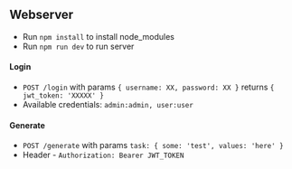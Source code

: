 
## Webserver

* Run `npm install` to install node_modules
* Run `npm run dev` to run server

#### Login

* `POST /login` with params `{ username: XX, password: XX }` returns `{ jwt_token: 'XXXXX' }`
* Available credentials: `admin:admin, user:user`

#### Generate

* `POST /generate` with params `task: { some: 'test', values: 'here' }`
* Header - `Authorization: Bearer JWT_TOKEN`
